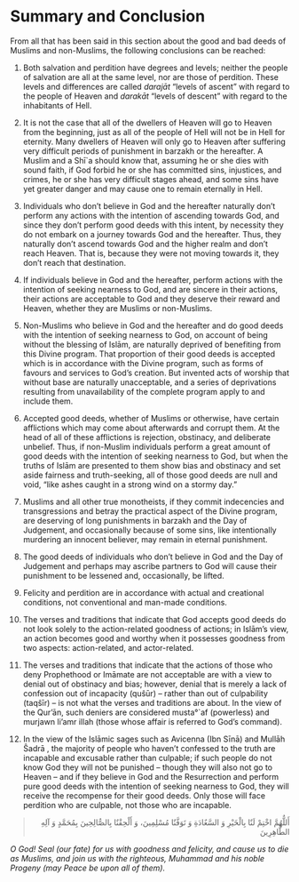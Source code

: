Summary and Conclusion
======================

From all that has been said in this section about the good and bad deeds
of Muslims and non-Muslims, the following conclusions can be reached:

1. Both salvation and perdition have degrees and levels; neither the
people of salvation are all at the same level, nor are those of
perdition. These levels and differences are called *darajāt* “levels of
ascent” with regard to the people of Heaven and *darakāt* “levels of
descent” with regard to the inhabitants of Hell.

2. It is not the case that all of the dwellers of Heaven will go to
Heaven from the beginning, just as all of the people of Hell will not be
in Hell for eternity. Many dwellers of Heaven will only go to Heaven
after suffering very difficult periods of punishment in barzakh or the
hereafter. A Muslim and a Shī\`a should know that, assuming he or she
dies with sound faith, if God forbid he or she has committed sins,
injustices, and crimes, he or she has very difficult stages ahead, and
some sins have yet greater danger and may cause one to remain eternally
in Hell.

3. Individuals who don’t believe in God and the hereafter naturally
don’t perform any actions with the intention of ascending towards God,
and since they don’t perform good deeds with this intent, by necessity
they do not embark on a journey towards God and the hereafter. Thus,
they naturally don’t ascend towards God and the higher realm and don’t
reach Heaven. That is, because they were not moving towards it, they
don’t reach that destination.

4. If individuals believe in God and the hereafter, perform actions with
the intention of seeking nearness to God, and are sincere in their
actions, their actions are acceptable to God and they deserve their
reward and Heaven, whether they are Muslims or non-Muslims.

5. Non-Muslims who believe in God and the hereafter and do good deeds
with the intention of seeking nearness to God, on account of being
without the blessing of Islām, are naturally deprived of benefiting from
this Divine program. That proportion of their good deeds is accepted
which is in accordance with the Divine program, such as forms of favours
and services to God’s creation. But invented acts of worship that
without base are naturally unacceptable, and a series of deprivations
resulting from unavailability of the complete program apply to and
include them.

6. Accepted good deeds, whether of Muslims or otherwise, have certain
afflictions which may come about afterwards and corrupt them. At the
head of all of these afflictions is rejection, obstinacy, and deliberate
unbelief. Thus, if non-Muslim individuals perform a great amount of good
deeds with the intention of seeking nearness to God, but when the truths
of Islām are presented to them show bias and obstinacy and set aside
fairness and truth-seeking, all of those good deeds are null and void,
“like ashes caught in a strong wind on a stormy day.”

7. Muslims and all other true monotheists, if they commit indecencies
and transgressions and betray the practical aspect of the Divine
program, are deserving of long punishments in barzakh and the Day of
Judgement, and occasionally because of some sins, like intentionally
murdering an innocent believer, may remain in eternal punishment.

8. The good deeds of individuals who don’t believe in God and the Day of
Judgement and perhaps may ascribe partners to God will cause their
punishment to be lessened and, occasionally, be lifted.

9. Felicity and perdition are in accordance with actual and creational
conditions, not conventional and man-made conditions.

10. The verses and traditions that indicate that God accepts good deeds
do not look solely to the action-related goodness of actions; in Islām’s
view, an action becomes good and worthy when it possesses goodness from
two aspects: action-related, and actor-related.

11. The verses and traditions that indicate that the actions of those
who deny Prophethood or Imāmate are not acceptable are with a view to
denial out of obstinacy and bias; however, denial that is merely a lack
of confession out of incapacity (quŝūr) – rather than out of culpability
(taqŝīr) – is not what the verses and traditions are about. In the view
of the Qur’ān, such deniers are considered musta°\`af (powerless) and
murjawn li’amr illah (those whose affair is referred to God’s command).

12. In the view of the Islāmic sages such as Avicenna (Ibn Sīnā) and
Mullāh Ŝadrā , the majority of people who haven’t confessed to the truth
are incapable and excusable rather than culpable; if such people do not
know God they will not be punished – though they will also not go to
Heaven – and if they believe in God and the Resurrection and perform
pure good deeds with the intention of seeking nearness to God, they will
receive the recompense for their good deeds. Only those will face
perdition who are culpable, not those who are incapable.

<blockquote dir="rtl">
  <p>
أَللٌّهُمَّ اخْتِمْ لَنٌا بِالْخَيْرِ وَ السَّعٌادَةِ وَ تَوَفَّنٌا
مُسْلِمِينَ، وَ أَلْحِقْنٌا بِالصٌّالِحِينَ بِمُحَمَّدٍ وَ آلِهِ
الطٌّاهِرِينَ
  </p>
</blockquote>

*O God! Seal (our fate) for us with goodness and felicity, and cause us
to die as Muslims, and join us with the righteous, Muhammad* *and his
noble Progeny (may Peace be upon all of them).*


